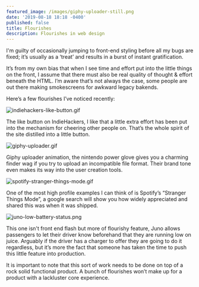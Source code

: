 ```yaml
---
featured_image: /images/giphy-uploader-still.png
date: '2019-08-18 18:18 -0400'
published: false
title: Flourishes
description: Flourishes in web design
---
```

I'm guilty of occasionally jumping to front-end styling before all my bugs are fixed; it’s usually as a ‘treat’ and results in a burst of instant gratification.

It’s from my own bias that when I see time and effort put into the little things on the front, I assume that there must also be real quality of thought & effort beneath the HTML. I’m aware that’s not always the case, some people are out there making smokescreens for awkward legacy bakends.

Here’s a few flourishes I’ve noticed recently: 

![indiehackers-like-button.gif]({{site.baseurl}}/images/indiehackers-like-button.gif)

The like button on IndieHackers, I like that a little extra effort has been put into the mechanism for cheering other people on. That’s the whole spirit of the site distilled into a little button.

![giphy-uploader.gif]({{site.baseurl}}/images/giphy-uploader.gif)

Giphy uploader animation, the nintendo power glove gives you a charming finder wag if you try to upload an incompatible file format. Their brand tone even makes its way into the user creation tools.


![spotify-stranger-things-mode.gif]({{site.baseurl}}/images/spotify-stranger-things-mode.gif)

One of the most high profile examples I can think of is Spotify’s “Stranger Things Mode”, a google search will show you how widely appreciated and shared this was when it was shipped.

![juno-low-battery-status.png]({{site.baseurl}}/images/juno-low-battery-status.png)

This one isn't front end flash but more of flourishy feature, Juno allows passengers to let their driver know beforehand that they are running low on juice. Arguably if the driver has a charger to offer they are going to do it regardless, but it’s more the fact that someone has taken the time to push this little feature into production.


It is important to note that this sort of work needs to be done on top of a rock solid functional product. A bunch of flourishes won’t make up for a product with a lackluster core experience.


